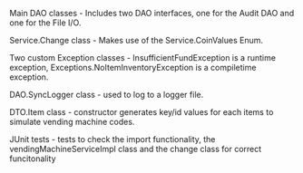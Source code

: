 Main DAO classes - Includes two DAO interfaces, one for the Audit DAO and one for the File I/O.

Service.Change class - Makes use of the Service.CoinValues Enum.

Two custom Exception classes - InsufficientFundException is a runtime exception, Exceptions.NoItemInventoryException is a compiletime exception.

DAO.SyncLogger class - used to log to a logger file.

DTO.Item class - constructor generates key/id values for each items to simulate vending machine codes.

JUnit tests - tests to check the import functionality, the vendingMachineServiceImpl class and the change class for correct funcitonality
